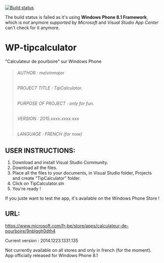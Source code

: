 [![Build status](https://build.appcenter.ms/v0.1/apps/96799c68-4268-4cc5-9554-0a3b4f4ef3ff/branches/master/badge)](https://appcenter.ms)

The build status is failed as it's using **Windows Phone 8.1 Framework**, which is _not_ anymore _supported by Microsoft_ and _Visual Studio App Center_ can't check for it anymore.

# WP-tipcalculator
"Calculateur de pourboire" sur Windows Phone

> ###### AUTHOR : melvinmajor
> ###### PROJECT TITLE : TipCalculator.
> ###### PURPOSE OF PROJECT : only for fun.
> ###### VERSION : 2015.xxxx.xxxx.xxx
> ###### LANGUAGE : FRENCH (for now)

## USER INSTRUCTIONS:

 1. Download and install Visual Studio Community.
 2. Download all the files.
 3. Place all the files to your documents, in Visual Studio folder, Projects
     and create "TipCalculator" folder.
 4. Click on TipCalculator.sln
 5. You're ready !

If you juste want to test the app, it's available on the Windows Phone Store !

## URL:
https://www.microsoft.com/fr-be/store/apps/calculateur-de-pourboire/9nblggh0dth4

Current version : 2014.1223.1331.135

Not currently available on all stores and only in french (for the moment).
App officially released for Windows Phone 8.1

